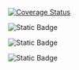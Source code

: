 [![Coverage Status](https://coveralls.io/repos/github/PrinceRWIGIMBA/MyBrand-PRINCE-BE/badge.svg?branch=fr-be-mybland)](https://coveralls.io/github/PrinceRWIGIMBA/MyBrand-PRINCE-BE?branch=fr-be-mybland)

![Static Badge](https://img.shields.io/badge/NODE.JS-%2368A063?style=for-the-badge&logo=node.js&labelColor=black)

![Static Badge](https://img.shields.io/badge/Mongodb-%2368A063?style=for-the-badge&logo=mongodb&labelColor=black)

![Static Badge](https://img.shields.io/badge/TYPESCRIPT-%23007ACC?style=for-the-badge&logo=TYPESCRIPT&labelColor=black)

